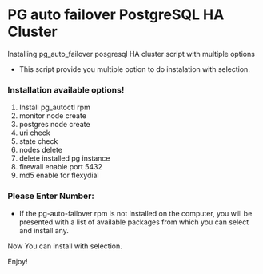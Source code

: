 # PG auto failover PostgreSQL HA Cluster  
Installing pg_auto_failover posgresql HA cluster script with multiple options

- This script provide you multiple option to do instalation with selection.

### Installation available options!

1) Install pg_autoctl rpm   
2) monitor node create           
3) postgres node create          
4) uri check                   
5) state check
6) nodes delete
7) delete installed pg instance
8) firewall enable port 5432
9) md5 enable for flexydial

### Please Enter Number:


- If the pg-auto-failover rpm is not installed on the computer, you will be presented with a list of available packages from which you can select and install any.

Now You can install with selection.

Enjoy!
